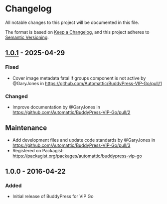 # Changelog

All notable changes to this project will be documented in this file.

The format is based on [Keep a Changelog](https://keepachangelog.com/en/1.0.0/),
and this project adheres to [Semantic Versioning](https://semver.org/spec/v2.0.0.html).


## [1.0.1] - 2025-04-29

### Fixed
- Cover image metadata fatal if groups component is not active by @GaryJones in https://github.com/Automattic/BuddyPress-VIP-Go/pull/1

### Changed
- Improve documentation by @GaryJones in https://github.com/Automattic/BuddyPress-VIP-Go/pull/2

## Maintenance
- Add development files and update code standards by @GaryJones in https://github.com/Automattic/BuddyPress-VIP-Go/pull/3
- Registered on Packagist: https://packagist.org/packages/automattic/buddypress-vip-go

## 1.0.0 - 2016-04-22

### Added
- Initial release of BuddyPress for VIP Go

[1.0.1]: https://github.com/automattic/buddypress-vip-go/compare/1.0.0...1.0.1
